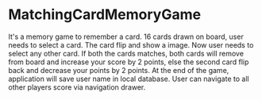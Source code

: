 # MatchingCardMemoryGame
It's a memory game to remember a card. 16 cards drawn on board, user needs to select a card. The card flip and show a image. Now user needs to select any other card. If both the cards matches, both cards will remove from board and increase your score by 2 points, else the second card flip back and decrease your points by 2 points. At the end of the game, application will save user name in local database. User can navigate to all other players score via navigation drawer.
